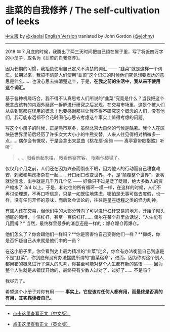 # 韭菜的自我修养 / The self-cultivation of leeks

[中文版](The-Self-Cultivation-of-Leeks-cn.md) by [@xiaolai](https://github.com/xiaolai)
[English Version](The-Self-Cultivation-of-Leeks-en.md) tranlated by John Gordon ([@yjohny](https://github.com/yjohny))

-----

2018 年 7 月底的时候，我腾出了两三天时间把自己锁在屋子里，写了将近四万字的小册子，取名为《韭菜的自我修养》。

因为长期的习惯，我拒绝使用自己定义不清楚的词汇 —— “韭菜”就是这样一个词汇。长期以来，我搞不清楚人们使用“韭菜”这个词汇的时候他们究竟想要表达的意思是什么…… 也没心思去搞清楚这个，于是，**在我之前的生活中，我从来不使用这个词汇。**

基于各种机缘巧合，我不得不认真思考人们所说的“韭菜”究竟是什么？当我把这个概念应该有的内涵外延逐一拆解进行研究之后发现，在交易市场里，这是个被人们从头到尾都在误用的概念！也要感谢那些让我不得不研究这个概念的人们，没有他们，我可能永远都不会花时间花心思去考虑这个事实上值得考虑的问题。

写这个小册子的时候，正是熊市寒冬，虽然北京大自然的气候是酷暑。我个人在区块链世界里前后经历了许多次大大小小的牛熊交替，人来人往见得相对稍微多一点…… 偶尔会有慨叹，于是会拿出来昆曲《桃花扇·余韵 —— 离亭宴带歇指煞》听听：

> ……
> 眼看他起朱楼，
> 眼看他宴宾客，
> 眼看他楼塌了。

仅仅几个月之前，人们还在因为兴奋而彻夜不眠，因为他人的行动而自己寝食难安，刺激和焦虑掺杂在一起…… 开口闭口改变世界，不，是“颠覆整个世界”，张嘴就说信念，出手就是几千万几个亿 —— 好像只不过是眨了眨眼，绝大多数人的资产缩水了 3/4 以上。于是，和过往的所有循环一模一样，在这样的时候，人们不再讨论理想，不再口呼信念，只是一如既往地焦虑，哪怕是无事可做去度假，也一样，没有任何开怀的意味，而后聚会谈论的，往往是星座运程之类的怪力乱神。

有些人还在交易，但他们中的大部分转向了可以进行杠杆交易的地方，开始了彻头彻尾的赌博，十倍杠杆，甚至一百倍杠杆…… 偶尔在某个群里放话说，“人生能有几回搏？” 当然，最终群里最多的消息还是一样的：爆仓爆仓再爆仓。

他们怎么了？你会跟他们一样吗？**你是否害怕自己变得他们一样？**抑或，你是否怀疑自己从来就是他们中的一员？

在这小册子里，你会看到史上最为精准的“韭菜”定义，你会有办法衡量自己到底是不是“韭菜”，你到底有没有办法摆脱所谓的“韭菜宿命”，进而，因为你对这个别人都用错的概念进行了深入的思考，你甚至可能对整个人生都有新的感悟 —— 因为整个人生就是从错误开始的，最终只有少数人过对了，过好了…… 不是吗？

我尽力了。

希望这个小册子对你有用 —— **事实上，它应该对任何人都有用，而最终是否真的有用，其实靠读者自己。**

-----

* [点击这里查看正文（中文版）](The-Self-Cultivation-of-Leeks-cn.md) 

* [点击这里查看正文（英文版）](The-Self-Cultivation-of-Leeks-en.md) 

